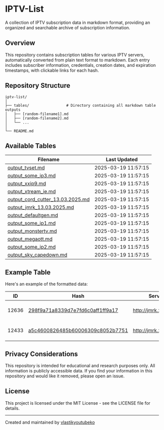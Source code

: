 # IPTV-List

A collection of IPTV subscription data in markdown format, providing an organized and searchable archive of subscription information.

## Overview

This repository contains subscription tables for various IPTV servers, automatically converted from plain text format to markdown. Each entry includes subscriber information, credentials, creation dates, and expiration timestamps, with clickable links for each hash.

## Repository Structure

```
iptv-list/
│
├── tables/                 # Directory containing all markdown table outputs
│   ├── [random-filename1].md
│   ├── [random-filename2].md
│   └── ...
│
└── README.md
```

## Available Tables

<!-- TABLE_LIST_START -->
| Filename | Last Updated |
|---|---|
| [output_tvset.md](./tables/output_tvset.md) | 2025-03-19 11:57:15 |
| [output_some_ip3.md](./tables/output_some_ip3.md) | 2025-03-19 11:57:15 |
| [output_xxip9.md](./tables/output_xxip9.md) | 2025-03-19 11:57:15 |
| [output_xtream_ie.md](./tables/output_xtream_ie.md) | 2025-03-19 11:57:15 |
| [output_cord_cutter_13.03.2025.md](./tables/output_cord_cutter_13.03.2025.md) | 2025-03-19 11:57:15 |
| [output_jmrk_13.03.2025.md](./tables/output_jmrk_13.03.2025.md) | 2025-03-19 11:57:15 |
| [output_defaultgen.md](./tables/output_defaultgen.md) | 2025-03-19 11:57:15 |
| [output_some_ip1.md](./tables/output_some_ip1.md) | 2025-03-19 11:57:15 |
| [output_monstertv.md](./tables/output_monstertv.md) | 2025-03-19 11:57:15 |
| [output_megaott.md](./tables/output_megaott.md) | 2025-03-19 11:57:15 |
| [output_some_ip2.md](./tables/output_some_ip2.md) | 2025-03-19 11:57:15 |
| [output_sky_capedown.md](./tables/output_sky_capedown.md) | 2025-03-19 11:57:15 |

<!-- TABLE_LIST_END -->

## Example Table

Here's an example of the formatted data:

| ID | Hash | Server | Username | Created | Expires |
|---|---|---|---|---|---|
| 12636 | [298f9a71a8339d7e7fd6c0aff1ff9a17](https://bio.odjezdy.online/iptv/?data=298f9a71a8339d7e7fd6c0aff1ff9a17) | http://jmrk.xyz:3050 | stefanodixon@hotmail.com | 2025-03-12 10:53:00 | 1751869013 |
| 12433 | [a5c4600826485b60006309c8052b7751](https://bio.odjezdy.online/iptv/?data=a5c4600826485b60006309c8052b7751) | http://jmrk.xyz:3050 | bokobrown1972@gmail.com | 2025-03-02 23:25:41 | 1744242142 |

## Privacy Considerations

This repository is intended for educational and research purposes only. All information is publicly accessible data. If you find your information in this repository and would like it removed, please open an issue.

## License

This project is licensed under the MIT License - see the LICENSE file for details.

---

Created and maintained by [vlastikyoutubeko](https://github.com/vlastikyoutubeko)
